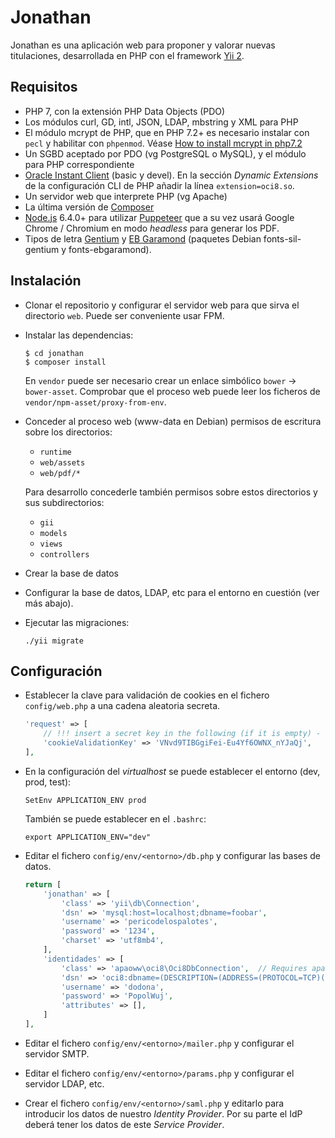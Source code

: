 Jonathan
========

Jonathan es una aplicación web para proponer y valorar nuevas titulaciones,
desarrollada en PHP con el framework [Yii 2](http://www.yiiframework.com/).


Requisitos
----------

* PHP 7, con la extensión PHP Data Objects (PDO)
* Los módulos curl, GD, intl, JSON, LDAP, mbstring y XML para PHP
* El módulo mcrypt de PHP, que en PHP 7.2+ es necesario instalar con `pecl` y habilitar con `phpenmod`.
  Véase [How to install mcrypt in php7.2](https://lukasmestan.com/install-mcrypt-extension-in-php7-2/)
* Un SGBD aceptado por PDO (vg PostgreSQL o MySQL), y el módulo para PHP correspondiente
* [Oracle Instant Client](http://www.oracle.com/technetwork/database/features/instant-client/index-097480.html)
  (basic y devel).
  En la sección _Dynamic Extensions_ de la configuración CLI de PHP añadir la línea `extension=oci8.so`.
* Un servidor web que interprete PHP (vg Apache)
* La última versión de [Composer](https://getcomposer.org/download/)
* [Node.js](https://nodejs.org/es/download/package-manager/#distribuciones-de-linux-basadas-en-debian-y-ubuntu) 6.4.0+
  para utilizar [Puppeteer](https://developers.google.com/web/tools/puppeteer/)
  que a su vez usará Google Chrome / Chromium en modo _headless_ para generar los PDF.
* Tipos de letra [Gentium](https://software.sil.org/gentium/) y [EB Garamond](http://www.georgduffner.at/ebgaramond/)
  (paquetes Debian fonts-sil-gentium y fonts-ebgaramond).


Instalación
------------

* Clonar el repositorio y configurar el servidor web para que sirva el directorio
  `web`.  Puede ser conveniente usar FPM.
* Instalar las dependencias:
  ```
  $ cd jonathan
  $ composer install
  ```
  En `vendor` puede ser necesario crear un enlace simbólico `bower` -> `bower-asset`.
  Comprobar que el proceso web puede leer los ficheros de `vendor/npm-asset/proxy-from-env`.
* Conceder al proceso web (www-data en Debian) permisos de escritura sobre los directorios:
  * `runtime`
  * `web/assets`
  * `web/pdf/*`
  
  Para desarrollo concederle también permisos sobre estos directorios y sus
  subdirectorios:
  * `gii`
  * `models`
  * `views`
  * `controllers`
* Crear la base de datos
* Configurar la base de datos, LDAP, etc para el entorno en cuestión (ver más abajo).
* Ejecutar las migraciones:
  ```
  ./yii migrate
  ```


Configuración
-------------

* Establecer la clave para validación de cookies en el fichero `config/web.php` a
  una cadena aleatoria secreta.
  
  ```php
  'request' => [
      // !!! insert a secret key in the following (if it is empty) - this is required by cookie validation
      'cookieValidationKey' => 'VNvd9TIBGgiFei-Eu4Yf6OWNX_nYJaQj',
  ],
  ```
* En la configuración del *virtualhost* se puede establecer el entorno (dev, prod, test):
  
  ```
  SetEnv APPLICATION_ENV prod
  ```
  También se puede establecer en el `.bashrc`:
  
  ```
  export APPLICATION_ENV="dev"
  ```
* Editar el fichero `config/env/<entorno>/db.php` y configurar las bases de datos.
  
  ```php
  return [
      'jonathan' => [
          'class' => 'yii\db\Connection',
          'dsn' => 'mysql:host=localhost;dbname=foobar',
          'username' => 'pericodelospalotes',
          'password' => '1234',
          'charset' => 'utf8mb4',
      ],
      'identidades' => [
          'class' => 'apaoww\oci8\Oci8DbConnection',  // Requires apaoww/yii2-oci8
          'dsn' => 'oci8:dbname=(DESCRIPTION=(ADDRESS=(PROTOCOL=TCP)(HOST=oraculo.unizar.es)(PORT=1521))(CONNECT_DATA=(SID=DELFOS)));charset=WE8ISO8859P1;',
          'username' => 'dodona',
          'password' => 'PopolWuj',
          'attributes' => [],
      ]
  ],
  ```
* Editar el fichero `config/env/<entorno>/mailer.php` y configurar el servidor SMTP.
* Editar el fichero `config/env/<entorno>/params.php` y configurar el servidor LDAP, etc.
* Crear el fichero `config/env/<entorno>/saml.php` y editarlo para introducir los
  datos de nuestro *Identity Provider*.  Por su parte el IdP deberá tener los datos de
  este *Service Provider*.
